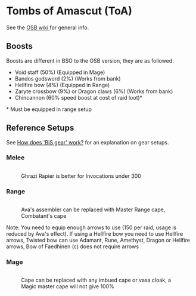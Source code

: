 # Tombs of Amascut (ToA)

See the [OSB wiki ](https://wiki.oldschool.gg/raids/tombs-of-amascut-toa)for general info.

## Boosts

Boosts are different in BSO to the OSB version, they are as followed:

* Void staff (50%) (Equipped in Mage)
* Bandos godsword (2%) (Works from bank)
* Hellfire bow (4%) (Equipped in Range)
* Zaryte crossbow (9%) or Dragon claws (6%) (Works from bank)
* Chincannon (60% speed boost at cost of raid loot)\*

\* Must be equipped in range setup&#x20;

## Reference Setups

See [How does 'BiS gear' work?](./#how-does-bis-gear-work) for an explanation on gear setups.

### Melee

<figure><img src="https://cdn.discordapp.com/attachments/1057963086046298112/1102223940052582400/image.jpg" alt=""><figcaption><p>Ghrazi Rapier is better for Invocations under 300</p></figcaption></figure>

### Range

<figure><img src="https://cdn.discordapp.com/attachments/935819857830756365/1147594466820116480/image.jpg" alt=""><figcaption><p>Ava's assembler can be replaced with Master Range cape, Combatant's cape</p></figcaption></figure>

Note: You need to equip enough arrows to use (150 per raid, usage is reduced by Ava's effect). If using a Hellfire bow you need to use Hellfire arrows, Twisted bow can use Adamant, Rune, Amethyst, Dragon or Hellfire arrows, Bow of Faedhinen (c) does not require arrows

### Mage

<figure><img src="https://cdn.discordapp.com/attachments/1057963086046298112/1102223964702519377/image.jpg" alt=""><figcaption><p>Cape can be replaced with any imbued cape or vasa cloak, a Magic master cape will not give 100%</p></figcaption></figure>

